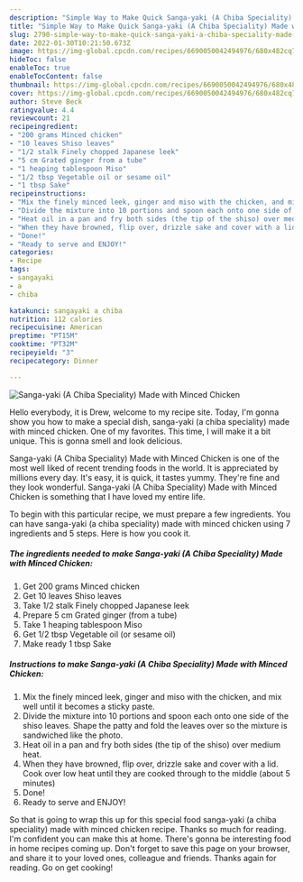 ```yaml
---
description: "Simple Way to Make Quick Sanga-yaki (A Chiba Speciality) Made with Minced Chicken"
title: "Simple Way to Make Quick Sanga-yaki (A Chiba Speciality) Made with Minced Chicken"
slug: 2790-simple-way-to-make-quick-sanga-yaki-a-chiba-speciality-made-with-minced-chicken
date: 2022-01-30T10:21:50.673Z
image: https://img-global.cpcdn.com/recipes/6690050042494976/680x482cq70/sanga-yaki-a-chiba-speciality-made-with-minced-chicken-recipe-main-photo.jpg
hideToc: false
enableToc: true
enableTocContent: false
thumbnail: https://img-global.cpcdn.com/recipes/6690050042494976/680x482cq70/sanga-yaki-a-chiba-speciality-made-with-minced-chicken-recipe-main-photo.jpg
cover: https://img-global.cpcdn.com/recipes/6690050042494976/680x482cq70/sanga-yaki-a-chiba-speciality-made-with-minced-chicken-recipe-main-photo.jpg
author: Steve Beck
ratingvalue: 4.4
reviewcount: 21
recipeingredient:
- "200 grams Minced chicken"
- "10 leaves Shiso leaves"
- "1/2 stalk Finely chopped Japanese leek"
- "5 cm Grated ginger from a tube"
- "1 heaping tablespoon Miso"
- "1/2 tbsp Vegetable oil or sesame oil"
- "1 tbsp Sake"
recipeinstructions:
- "Mix the finely minced leek, ginger and miso with the chicken, and mix well until it becomes a sticky paste."
- "Divide the mixture into 10 portions and spoon each onto one side of the shiso leaves. Shape the patty and fold the leaves over so the mixture is sandwiched like the photo."
- "Heat oil in a pan and fry both sides (the tip of the shiso) over medium heat."
- "When they have browned, flip over, drizzle sake and cover with a lid.  Cook over low heat until they are cooked through to the middle (about 5 minutes)"
- "Done!"
- "Ready to serve and ENJOY!"
categories:
- Recipe
tags:
- sangayaki
- a
- chiba

katakunci: sangayaki a chiba 
nutrition: 112 calories
recipecuisine: American
preptime: "PT15M"
cooktime: "PT32M"
recipeyield: "3"
recipecategory: Dinner

---
```



![Sanga-yaki (A Chiba Speciality) Made with Minced Chicken](https://img-global.cpcdn.com/recipes/6690050042494976/680x482cq70/sanga-yaki-a-chiba-speciality-made-with-minced-chicken-recipe-main-photo.jpg)

Hello everybody, it is Drew, welcome to my recipe site. Today, I'm gonna show you how to make a special dish, sanga-yaki (a chiba speciality) made with minced chicken. One of my favorites. This time, I will make it a bit unique. This is gonna smell and look delicious.

Sanga-yaki (A Chiba Speciality) Made with Minced Chicken is one of the most well liked of recent trending foods in the world. It is appreciated by millions every day. It's easy, it is quick, it tastes yummy. They're fine and they look wonderful. Sanga-yaki (A Chiba Speciality) Made with Minced Chicken is something that I have loved my entire life.




To begin with this particular recipe, we must prepare a few ingredients. You can have sanga-yaki (a chiba speciality) made with minced chicken using 7 ingredients and 5 steps. Here is how you cook it.

<!--inarticleads1-->

##### The ingredients needed to make Sanga-yaki (A Chiba Speciality) Made with Minced Chicken:

1. Get 200 grams Minced chicken
1. Get 10 leaves Shiso leaves
1. Take 1/2 stalk Finely chopped Japanese leek
1. Prepare 5 cm Grated ginger (from a tube)
1. Take 1 heaping tablespoon Miso
1. Get 1/2 tbsp Vegetable oil (or sesame oil)
1. Make ready 1 tbsp Sake




<!--inarticleads2-->

##### Instructions to make Sanga-yaki (A Chiba Speciality) Made with Minced Chicken:

1. Mix the finely minced leek, ginger and miso with the chicken, and mix well until it becomes a sticky paste.
1. Divide the mixture into 10 portions and spoon each onto one side of the shiso leaves. Shape the patty and fold the leaves over so the mixture is sandwiched like the photo.
1. Heat oil in a pan and fry both sides (the tip of the shiso) over medium heat.
1. When they have browned, flip over, drizzle sake and cover with a lid.  Cook over low heat until they are cooked through to the middle (about 5 minutes)
1. Done!
1. Ready to serve and ENJOY!



So that is going to wrap this up for this special food sanga-yaki (a chiba speciality) made with minced chicken recipe. Thanks so much for reading. I'm confident you can make this at home. There's gonna be interesting food in home recipes coming up. Don't forget to save this page on your browser, and share it to your loved ones, colleague and friends. Thanks again for reading. Go on get cooking!
